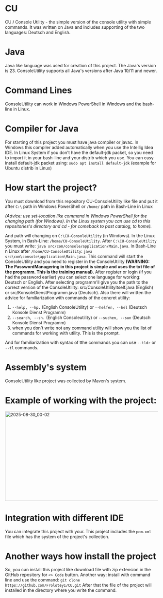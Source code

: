 # CU
CU / Console Utility - the simple version of the console utility with simple commands. It was written on Java and includes supporting of the two languages: Deutsch and English.
# Java 
Java like language was used for creation of this project. The Java's version is 23. ConsoleUtility supports all Java's versions after Java 10/11 and newer. 
# Command Lines 
ConsoleUtility can work in Windows PowerShell in Windows and the bash-line in Linux. 
# Compiler for Java 
For starting of this project you must have java compiler or javac. In Windows this compiler added automatically when you use the Intellig Idea IDE. In Linux System if you don't have the default-jdk packet, so you need to import it in your bash-line and your distrib which you use. You can easy install default-jdk packet using: `sudo apt install default-jdk` (example for Ubuntu distrib in Linux)
# How start the project? 
You must download from this repository CU-ConsoleUtility like file and put it after `C:\` path in Windows PowerShell or `/home/` path in Bash-Line in Linux 

*(Advice: use set-location like command in Windows PowerShell for the changing path (for Windows). In the Linux system you can use cd to this repositories's directory and cd - for comeback to past catalog, to home).*

And path will changing on ``C:\CU-ConsoleUtility`` (in Windows). In the Linux System, in Bash-Line: `/home/CU-ConsoleUtility`. After `C:\CU-ConsoleUtility` you must write: `java src/com/console/application/Main.java`. In Bash-Line n Linux after `/home/CU-ConsoleUtility`: `java src\com\console\application\Main.java`. This command will start the ConsoleUtility and you need to register in the ConsoleUtility **(WARNING: The PasswordManagering in this project is simple and uses the txt file of the programm. This is the training manual)**. After register or login (if you had the password earlier) you can select one language for working: Deutsch or English. After selecting programm'll give you the path to the correct version of the ConsoleUtility: src/ConsoleUtilityItself.java (English) or src/KonsoleDienstProgramm.java (Deutsch). Also there will written the advice for familiarization with commands of the concret utility: 
1. `--help, --hp.` (English ConsoleUtility) or `--helfen, --hel` (Deutsch Konsole Dienst Programm)
2. `--search, --sh.` (English Consoleutility) or `--suchen, --sun` (Deutsch Konsole Dienst Programm)
3. when you don't write not any command utility will show you the list of commands for working with utility. This is the prompt.
 
And for familiarization with syntax of tthe commands you can use `--tldr` or `--tl` commands. 
# Assembly's system 
ConsoleUtility like project was collected by Maven's system.
# Example of working with the project: 
<img width="1153" height="294" alt="2025-08-30_00-02" src="https://github.com/user-attachments/assets/6e95aef3-fdf1-4a3c-8800-6f9f03f61626" />


# Integration with different IDE
You can integrate this project with your. This project includes the `pom.xml` file which has the system of the project's collection.
# Another ways how install the project
So, you can install this project like download file with zip extension in the GitHub repository for `<> Code` button. Another way: install with command line and use the command: 
`git clone https://github.com/Frolotey1/CU.git` 
After that the file of the project will installed in the directory where you write the command. 


